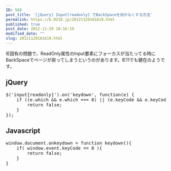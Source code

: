 ```yaml
---
ID: 560
post_title: '[jQuery] Input[readonly] でBackSpaceを効かなくする方法'
permalink: https://b.0218.jp/20121129101619.html
published: true
post_date: 2012-11-29 10:16:19
modified_date: ""
slug: 20121129101619.html
---
```

IE固有の問題で、ReadOnly属性のInput要素にフォーカスが当たってる時にBackSpaceでページが戻ってしまうというのがあります。IE11でも健在のようです。
<!--more-->
<h2>jQuery</h2>
<pre class="prettyprint linenums lang-js">
$('input[readonly]').on('keydown', function(e) {
    if ((e.which && e.which === 8) || (e.keyCode && e.keyCode === 8)) {
        return false;
    }
});
</pre>

<h2>Javascript</h2>
<pre class="prettyprint linenums lang-js">
window.document.onkeydown = function keydown(){
    if( window.event.keyCode == 8 ){
        return false;
    }
}
</pre>